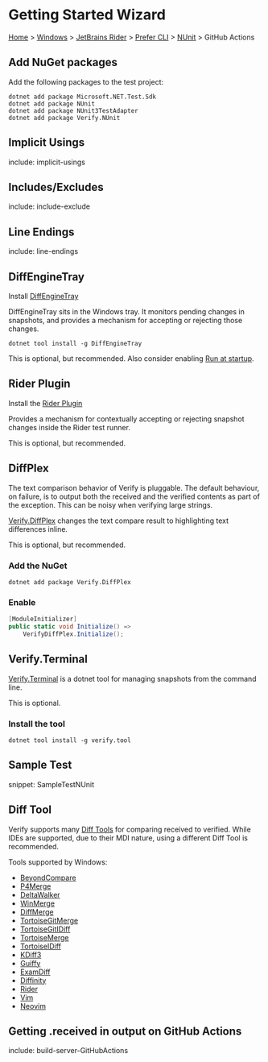 # Getting Started Wizard

[Home](/docs/wiz/readme.md) > [Windows](Windows.md) > [JetBrains Rider](Windows_Rider.md) > [Prefer CLI](Windows_Rider_Cli.md) > [NUnit](Windows_Rider_Cli_NUnit.md) > GitHub Actions

## Add NuGet packages

Add the following packages to the test project:

```
dotnet add package Microsoft.NET.Test.Sdk
dotnet add package NUnit
dotnet add package NUnit3TestAdapter
dotnet add package Verify.NUnit
```

## Implicit Usings

include: implicit-usings


## Includes/Excludes

include: include-exclude

## Line Endings

include: line-endings


## DiffEngineTray

Install [DiffEngineTray](https://github.com/VerifyTests/DiffEngine/blob/main/docs/tray.md)

DiffEngineTray sits in the Windows tray. It monitors pending changes in snapshots, and provides a mechanism for accepting or rejecting those changes.

```
dotnet tool install -g DiffEngineTray
```

This is optional, but recommended. Also consider enabling [Run at startup](https://github.com/VerifyTests/DiffEngine/blob/main/docs/tray.md#run-at-startup).


## Rider Plugin

Install the [Rider Plugin](https://plugins.jetbrains.com/plugin/17240-verify-support)

Provides a mechanism for contextually accepting or rejecting snapshot changes inside the Rider test runner.

This is optional, but recommended.

## DiffPlex

The text comparison behavior of Verify is pluggable. The default behaviour, on failure, is to output both the received
and the verified contents as part of the exception. This can be noisy when verifying large strings.

[Verify.DiffPlex](https://github.com/VerifyTests/Verify.DiffPlex) changes the text compare result to highlighting text differences inline.

This is optional, but recommended.

### Add the NuGet

```
dotnet add package Verify.DiffPlex
```

### Enable

```cs
[ModuleInitializer]
public static void Initialize() =>
    VerifyDiffPlex.Initialize();
```

## Verify.Terminal

[Verify.Terminal](https://github.com/VerifyTests/Verify.Terminal) is a dotnet tool for managing snapshots from the command line.

This is optional.

### Install the tool

```
dotnet tool install -g verify.tool
```


## Sample Test

snippet: SampleTestNUnit

## Diff Tool

Verify supports many [Diff Tools](https://github.com/VerifyTests/DiffEngine/blob/main/docs/diff-tool.md#supported-tools) for comparing received to verified.
While IDEs are supported, due to their MDI nature, using a different Diff Tool is recommended.

Tools supported by Windows:

 * [BeyondCompare](https://www.scootersoftware.com)
 * [P4Merge](https://www.perforce.com/products/helix-core-apps/merge-diff-tool-p4merge)
 * [DeltaWalker](https://www.deltawalker.com/)
 * [WinMerge](https://winmerge.org/)
 * [DiffMerge](https://www.sourcegear.com/diffmerge/)
 * [TortoiseGitMerge](https://tortoisegit.org/docs/tortoisegitmerge/)
 * [TortoiseGitIDiff](https://tortoisegit.org/docs/tortoisegitmerge/)
 * [TortoiseMerge](https://tortoisesvn.net/TortoiseMerge.html)
 * [TortoiseIDiff](https://tortoisesvn.net/TortoiseIDiff.html)
 * [KDiff3](https://github.com/KDE/kdiff3)
 * [Guiffy](https://www.guiffy.com/)
 * [ExamDiff](https://www.prestosoft.com/edp_examdiffpro.asp)
 * [Diffinity](https://truehumandesign.se/s_diffinity.php)
 * [Rider](https://www.jetbrains.com/rider/)
 * [Vim](https://www.vim.org/)
 * [Neovim](https://neovim.io/)

## Getting .received in output on GitHub Actions

include: build-server-GitHubActions

